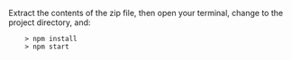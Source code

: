 Extract the contents of the zip file, then open your terminal, change to the project directory, and:

```
	> npm install
	> npm start
```
